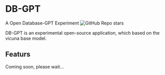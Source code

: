 # DB-GPT
A Open Database-GPT Experiment
![GitHub Repo stars](https://img.shields.io/github/stars/csunny/db-gpt?style=social)


DB-GPT is an experimental open-source application, which based on the vicuna base model. 


## Featurs
Coming soon, please wait... 